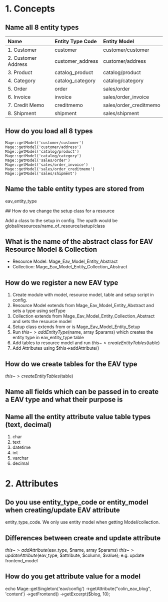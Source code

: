 # 1. Concepts

## Name all 8 entity types

| Name     | Entity Type Code     | Entity Model     |
| :------------- | :------------- | :-------------     |
| 1. Customer      | customer       | customer/customer     |
| 2. Customer Address      | customer_address       | customer/address     |
| 3. Product      | catalog_product       | catalog/product     |
| 4. Category      | catalog_category       | catalog/category     |
| 5. Order      | order       | sales/order     |
| 6. Invoice      | invoice       | sales/order_invoice     |
| 7. Credit Memo      | creditmemo       | sales/order_creditmemo     |
| 8. Shipment      | shipment       | sales/shipment     |

## How do you load all 8 types

    Mage::getModel('customer/customer')
    Mage::getModel('customer/address')
    Mage::getModel('catalog/product')
    Mage::getModel('catalog/category')
    Mage::getModel('sales/order')
    Mage::getModel('sales/order_invoice')
    Mage::getModel('sales/order_creditmemo')
    Mage::getModel('sales/shipment')


## Name the table entity types are stored from

eav_entity_type

## How do we change the setup class for a resource

Add a class to the setup in config.
The xpath would be global/resources/name_of_resource/setup/class


## What is the name of the abstract class for EAV Resource Model & Collection

- Resource Model: Mage_Eav_Model_Entity_Abstract
- Collection: Mage_Eav_Model_Entity_Collection_Abstract

## How do we register a new EAV type

1. Create module with model, resource model, table and setup script in config.
2. Resource Model extends from Mage_Eav_Model_Entity_Abstract and sets a type using setType
3. Collection extends from Mage_Eav_Model_Entity_Collection_Abstract and sets the resource model
4. Setup class extends from or is Mage_Eav_Model_Entity_Setup
5. Run $this->addEntityType($name, array $params) which creates the entity type in eav_entity_type table
6. Add tables to resource model and run $this->createEntityTables($table)
7. Add Attributes using $this->addAttribute()

## How do we create tables for the EAV type

$this->createEntityTables($table)

## Name all fields which can be passed in to create a EAV type and what their purpose is


## Name all the entity attribute value table types (text, decimal)

1. char
2. text
3. datetime
4. int
5. varchar
6. decimal



# 2. Attributes

## Do you use entity_type_code or entity_model when creating/update EAV attribute

entity_type_code. We only use entity model when getting Model/collection.

## Differences between create and update attribute

$this->addAttribute($eav_type, $name, array $params)
$this->updateAttribute($eav_type, $attribute, $column, $value); e.g. update frontend_model


## How do you get attribute value for a model

echo Mage::getSingleton('eav/config')
    ->getAttribute("colin_eav_blog", 'content')
    ->getFrontend()
    ->getExcerpt($blog, 10);
